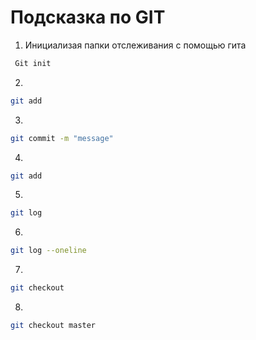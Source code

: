 # Подсказка по GIT

1. Инициализая папки отслеживания с помощью гита

```sh
 Git init
```
2. 
```sh
git add
```
3.
```sh
git commit -m "message"
```
4. 
```sh
git add
```
5.
```sh
git log
```

6.
```sh
git log --oneline
```

7.
```sh
git checkout
```

8.
```sh
git checkout master
```